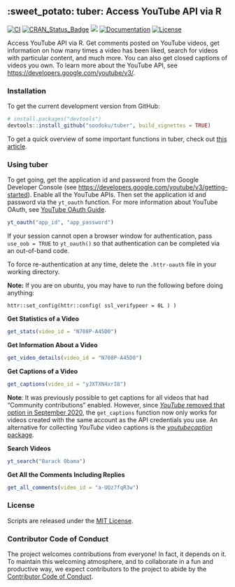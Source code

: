 
<!-- README.md is generated from README.Rmd. Please edit that file -->

## :sweet\_potato: tuber: Access YouTube API via R
[![CI](https://github.com/gojiplus/tuber/workflows/r.yml/badge.svg)](https://github.com/gojiplus/tuber/actions/workflows/r.yml)
[![CRAN\_Status\_Badge](http://www.r-pkg.org/badges/version/tuber)](https://cran.r-project.org/package=tuber)
![](http://cranlogs.r-pkg.org/badges/grand-total/tuber)
[![Documentation](https://img.shields.io/badge/docs-latest-brightgreen.svg)](https://gojiplus.github.io/tuber/)
[![License](https://img.shields.io/github/license/gojiplus/tuber)](https://github.com/gojiplus/tuber/blob/master/LICENSE)


Access YouTube API via R. Get comments posted on YouTube videos, get
information on how many times a video has been liked, search for videos
with particular content, and much more. You can also get closed captions
of videos you own. To learn more about the YouTube API, see
<https://developers.google.com/youtube/v3/>.

### Installation

To get the current development version from GitHub:

``` r
# install.packages("devtools")
devtools::install_github("soodoku/tuber", build_vignettes = TRUE)
```

To get a quick overview of some important functions in tuber, check out
[this article](https://gojiplus.github.io/tuber/articles/tuber-ex.html).

### Using tuber

To get going, get the application id and password from the Google
Developer Console (see
<https://developers.google.com/youtube/v3/getting-started>). Enable all
the YouTube APIs. Then set the application id and password via the
`yt_oauth` function. For more information about YouTube OAuth, see
[YouTube OAuth
Guide](https://developers.google.com/youtube/v3/guides/authentication).

``` r
yt_oauth("app_id", "app_password")
```

If your session cannot open a browser window for authentication, pass
`use_oob = TRUE` to `yt_oauth()` so that authentication can be completed
via an out-of-band code.

To force re-authentication at any time, delete the `.httr-oauth` file in
your working directory.

**Note:** If you are on ubuntu, you may have to run the following before
doing anything:

    httr::set_config(httr::config( ssl_verifypeer = 0L ) )

**Get Statistics of a Video**

``` r
get_stats(video_id = "N708P-A45D0")
```

**Get Information About a Video**

``` r
get_video_details(video_id = "N708P-A45D0")
```

**Get Captions of a Video**

``` r
get_captions(video_id = "yJXTXN4xrI8")
```

**Note**: It was previously possible to get captions for all videos that
had “Community contributions” enabled. However, since [*YouTube* removed
that option in September
2020](https://support.google.com/youtube/answer/2734796?hl=en&visit_id=638791335311528098-9183701&rd=1), the
`get_captions` function now only works for videos created with the same
account as the API credentials you use. An alternative for collecting
*YouTube* video captions is the [*youtubecaption*
package](https://github.com/jooyoungseo/youtubecaption).

**Search Videos**

``` r
yt_search("Barack Obama")
```

**Get All the Comments Including Replies**

``` r
get_all_comments(video_id = "a-UQz7fqR3w")
```

### License

Scripts are released under the [MIT
License](https://opensource.org/licenses/MIT).

### Contributor Code of Conduct

The project welcomes contributions from everyone! In fact, it depends on
it. To maintain this welcoming atmosphere, and to collaborate in a fun
and productive way, we expect contributors to the project to abide by
the [Contributor Code of
Conduct](https://www.contributor-covenant.org/version/1/0/0/).

